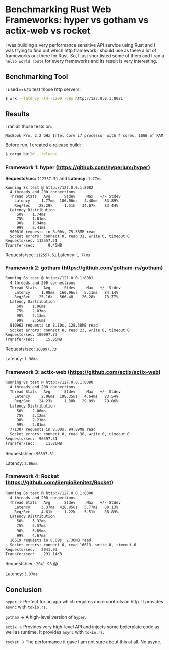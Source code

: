 # Benchmarking Rust Web Frameworks: hyper vs gotham vs actix-web vs rocket

I was building a very performance sensitive API service using Rust and I was trying to find out which http framework I should use
as there a lot of frameworks out there for Rust. So, I just shortlisted some of them and I ran a `hello world route` for every frameworks
and its result is very interesting.

## Benchmarking Tool

I used `wrk` to test those http servers:

```sh
$ wrk --latency -t4 -c200 -d8s http://127.0.0.1:8081
```

## Results

I ran all those tests on:

`MacBook Pro, 2.2 GHz Intel Core i7 processor with 4 cores, 16GB of RAM`

Before run, I created a release build:

```sh
$ cargo build --release
```

### Framework 1: hyper (https://github.com/hyperium/hyper)

**Requests/sec:** `112557.51` and **Latency:** `1.77ms`

```
Running 8s test @ http://127.0.0.1:8082
  4 threads and 200 connections
  Thread Stats   Avg      Stdev     Max   +/- Stdev
    Latency     1.77ms  186.06us   4.40ms   83.89%
    Req/Sec    28.29k     1.51k   34.67k    83.44%
  Latency Distribution
     50%    1.74ms
     75%    1.81ms
     90%    1.94ms
     99%    2.41ms
  900610 requests in 8.00s, 75.58MB read
  Socket errors: connect 0, read 31, write 0, timeout 0
Requests/sec: 112557.51
Transfer/sec:      9.45MB
```

Requests/sec: `112557.51`
Latency: `1.77ms`


### Framework 2: gotham (https://github.com/gotham-rs/gotham)

```txt
Running 8s test @ http://127.0.0.1:8081
  4 threads and 200 connections
  Thread Stats   Avg      Stdev     Max   +/- Stdev
    Latency     1.98ms  160.96us   5.11ms   84.14%
    Req/Sec    25.16k   566.48    26.28k    73.77%
  Latency Distribution
     50%    1.96ms
     75%    2.03ms
     90%    2.13ms
     99%    2.56ms
  810962 requests in 8.10s, 128.38MB read
  Socket errors: connect 0, read 23, write 0, timeout 0
Requests/sec: 100097.73
Transfer/sec:     15.85MB
```

Requests/sec: `100097.73`

Latency: `1.98ms`


### Framework 3: actix-web (https://github.com/actix/actix-web)

```txt
Running 8s test @ http://127.0.0.1:8080
  4 threads and 200 connections
  Thread Stats   Avg      Stdev     Max   +/- Stdev
    Latency     2.06ms  198.35us   4.64ms   83.54%
    Req/Sec    24.23k     1.38k   29.09k    79.06%
  Latency Distribution
     50%    2.06ms
     75%    2.12ms
     90%    2.21ms
     99%    2.81ms
  771307 requests in 8.00s, 94.89MB read
  Socket errors: connect 0, read 38, write 0, timeout 0
Requests/sec:  96397.31
Transfer/sec:     11.86MB
```

Requests/sec: `96397.31`

Latency: `2.06ms`


### Framework 4: Rocket (https://github.com/SergioBenitez/Rocket)
```txt
Running 8s test @ http://127.0.0.1:8000
  4 threads and 200 connections
  Thread Stats   Avg      Stdev     Max   +/- Stdev
    Latency     3.37ms  428.85us   5.77ms   80.13%
    Req/Sec     4.61k     1.22k    5.51k    88.89%
  Latency Distribution
     50%    3.32ms
     75%    3.57ms
     90%    3.89ms
     99%    4.67ms
  16519 requests in 8.09s, 2.30MB read
  Socket errors: connect 0, read 16613, write 0, timeout 0
Requests/sec:   2041.93
Transfer/sec:    291.14KB
```

Requests/sec: `2041.93` 😱

Latency: `3.37ms`


## Conclusion

`hyper`   -> Perfect for an app which requires more controls on http. It provides `async` with `tokio.rs`.

`gotham`  -> A high-level version of `hyper`.

`actix`   -> Provides very high-level API and injects some boilerplate code as well as runtime. It provides `async` with `tokio.rs`.

`rocket`  -> The performance it gave I am not sure about this at all. No async.
